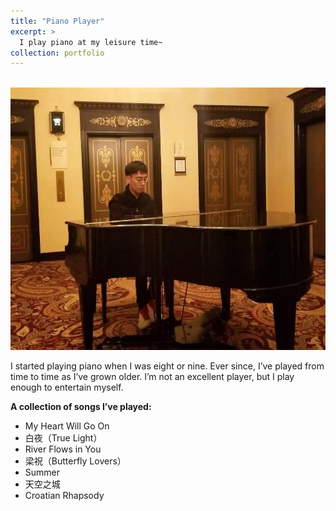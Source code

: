 ```yaml
---
title: "Piano Player"
excerpt: >
  I play piano at my leisure time~
collection: portfolio
---
```


<br/>
<img src="/images/Piano.jpg" alt="Playing piano" width="620" height="420" />

I started playing piano when I was eight or nine. Ever since, I’ve played from time to time as I’ve grown older. I’m not an excellent player, but I play enough to entertain myself.

**A collection of songs I’ve played:**
- My Heart Will Go On  
- 白夜（True Light）  
- River Flows in You  
- 梁祝（Butterfly Lovers）  
- Summer  
- 天空之城  
- Croatian Rhapsody
